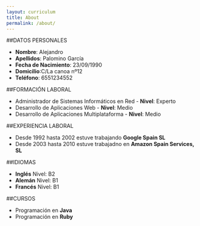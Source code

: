 ```yaml
---
layout: curriculum
title: About
permalink: /about/
---
```


##DATOS PERSONALES

* **Nombre**: Alejandro  
* **Apellidos**: Palomino García  
* **Fecha de Nacimiento**: 23/09/1990  
* **Domicilio**:C/La canoa nº12  
* **Teléfono**: 6551234552  


##FORMACIÓN LABORAL

* Administrador de Sistemas Informáticos en Red - **Nivel**: Experto  
* Desarrollo de Aplicaciones Web - **Nivel**: Medio  
* Desarrollo de Aplicaciones Multiplataforma - **Nivel**: Medio  


##EXPERIENCIA LABORAL

* Desde 1992 hasta 2002 estuve trabajando **Google Spain SL**
* Desde 2003 hasta 2010 estuve trabajadno en **Amazon Spain Services, SL**  


##IDIOMAS

* **Inglés** Nivel: B2  
* **Alemán** Nivel: B1  
* **Francés** Nivel: B1  


##CURSOS

* Programación en **Java** 
* Programación en **Ruby** 

